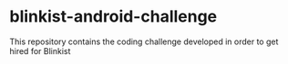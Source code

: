 # blinkist-android-challenge
This repository contains the coding challenge developed in order to get hired for Blinkist
